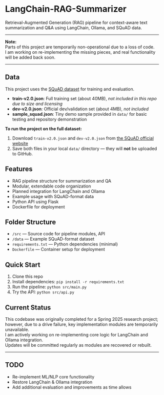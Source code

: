 # LangChain-RAG-Summarizer

Retrieval-Augmented Generation (RAG) pipeline for context-aware text summarization and Q&A using LangChain, Ollama, and SQuAD data.

---

**Note:**  
Parts of this project are temporarily non-operational due to a loss of code.  
I am working on re-implementing the missing pieces, and real functionality will be added back soon.

---


## Data

This project uses the [SQuAD dataset](https://rajpurkar.github.io/SQuAD-explorer/) for training and evaluation.

- **train-v2.0.json**: Full training set (about 40MB), _not included in this repo due to size and licensing_
- **dev-v2.0.json**: Official dev/validation set (about 4MB), _not included_
- **sample_squad.json**: Tiny demo sample provided in `data/` for basic testing and repository demonstration

**To run the project on the full dataset:**
1. Download `train-v2.0.json` and `dev-v2.0.json` from [the SQuAD official website](https://rajpurkar.github.io/SQuAD-explorer/)
2. Save both files in your local `data/` directory — they will **not** be uploaded to GitHub.


## Features

- RAG pipeline structure for summarization and QA
- Modular, extendable code organization
- Planned integration for LangChain and Ollama
- Example usage with SQuAD-format data
- Python API using Flask
- Dockerfile for deployment


## Folder Structure

- `/src` — Source code for pipeline modules, API
- `/data` — Example SQuAD-format dataset
- `requirements.txt` — Python dependencies (minimal)
- `Dockerfile` — Container setup for deployment


## Quick Start

1. Clone this repo
2. Install dependencies: `pip install -r requirements.txt`
3. Run the pipeline: `python src/main.py`
4. Try the API: `python src/api.py`


## Current Status

This codebase was originally completed for a Spring 2025 research project;  
however, due to a drive failure, key implementation modules are temporarily unavailable.  
I am actively working on re-implementing core logic for LangChain and Ollama integration.  
Updates will be committed regularly as modules are recovered or rebuilt.

---

## TODO

- Re-implement ML/NLP core functionality
- Restore LangChain & Ollama integration
- Add additional evaluation and improvements as time allows